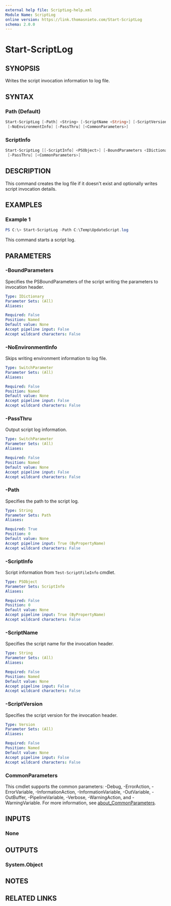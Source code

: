 ```yaml
---
external help file: ScriptLog-help.xml
Module Name: ScriptLog
online version: https://link.thomasnieto.com/Start-ScriptLog
schema: 2.0.0
---
```


# Start-ScriptLog

## SYNOPSIS

Writes the script invocation information to log file.

## SYNTAX

### Path (Default)

```powershell
Start-ScriptLog [-Path] <String> [-ScriptName <String>] [-ScriptVersion <Version>] [-BoundParameters <IDictionary>]
 [-NoEnvironmentInfo] [-PassThru] [<CommonParameters>]
```

### ScriptInfo

```powershell
Start-ScriptLog [[-ScriptInfo] <PSObject>] [-BoundParameters <IDictionary>] [-NoEnvironmentInfo]
 [-PassThru] [<CommonParameters>]
```

## DESCRIPTION

This command creates the log file if it doesn't exist and optionally writes script invocation details.

## EXAMPLES

### Example 1

```powershell
PS C:\> Start-ScriptLog -Path C:\Temp\UpdateScript.log
```

This command starts a script log.

## PARAMETERS

### -BoundParameters

Specifies the PSBoundParameters of the script writing the parameters to invocation header.

```yaml
Type: IDictionary
Parameter Sets: (All)
Aliases:

Required: False
Position: Named
Default value: None
Accept pipeline input: False
Accept wildcard characters: False
```

### -NoEnvironmentInfo

Skips writing environment information to log file.

```yaml
Type: SwitchParameter
Parameter Sets: (All)
Aliases:

Required: False
Position: Named
Default value: None
Accept pipeline input: False
Accept wildcard characters: False
```

### -PassThru

Output script log information.

```yaml
Type: SwitchParameter
Parameter Sets: (All)
Aliases:

Required: False
Position: Named
Default value: None
Accept pipeline input: False
Accept wildcard characters: False
```

### -Path

Specifies the path to the script log.

```yaml
Type: String
Parameter Sets: Path
Aliases:

Required: True
Position: 0
Default value: None
Accept pipeline input: True (ByPropertyName)
Accept wildcard characters: False
```

### -ScriptInfo

Script information from `Test-ScriptFileInfo` cmdlet.

```yaml
Type: PSObject
Parameter Sets: ScriptInfo
Aliases:

Required: False
Position: 0
Default value: None
Accept pipeline input: True (ByPropertyName)
Accept wildcard characters: False
```

### -ScriptName

Specifies the script name for the invocation header.

```yaml
Type: String
Parameter Sets: (All)
Aliases:

Required: False
Position: Named
Default value: None
Accept pipeline input: False
Accept wildcard characters: False
```

### -ScriptVersion

Specifies the script version for the invocation header.

```yaml
Type: Version
Parameter Sets: (All)
Aliases:

Required: False
Position: Named
Default value: None
Accept pipeline input: False
Accept wildcard characters: False
```

### CommonParameters

This cmdlet supports the common parameters: -Debug, -ErrorAction, -ErrorVariable, -InformationAction, -InformationVariable, -OutVariable, -OutBuffer, -PipelineVariable, -Verbose, -WarningAction, and -WarningVariable. For more information, see [about_CommonParameters](http://go.microsoft.com/fwlink/?LinkID=113216).

## INPUTS

### None

## OUTPUTS

### System.Object

## NOTES

## RELATED LINKS
